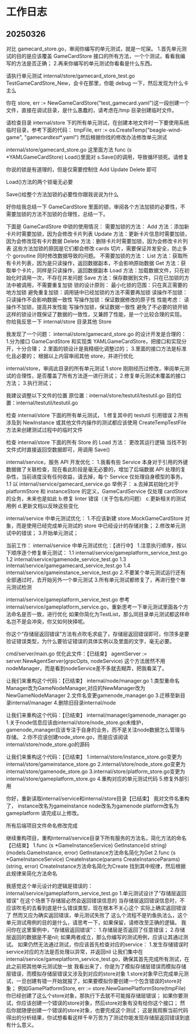 # 工作日志

## 20250326

对比 gamecard_store.go，审阅你编写的单元测试，就是一坨屎。 1.首先单元测试的目的是应该覆盖 GameCardStore 接口的所有方法，一个个测试，看看我编写的方法是否正确； 2.再来你编写的单元测试你看看是什么东西。

请执行单元测试 internal/store/gamecard_store_test.go
TestGameCardStore_New，会卡在那里，你能 debug 一下，然后发现为什么卡主么

你在 store, err := NewGameCardStore("test_gamecard.yaml")这一段创建一个文件，直接在调试目录，是什么愚蠢的，请考虑在/tmp 目录创建临时文件。

请检查目录 internal/store 下的所有单元测试，在创建本地文件时一下要使用系统临时目录，参考下面的代码：
tmpFile, err := os.CreateTemp("beagle-wind-game", "gamecard*test*\*.yaml")
然后根据你找的修改办法修改单元测试

internal/store/gamecard_store.go
这里面方法 func (s \*YAMLGameCardStore) Load()里面对 s.Save()的调用，导致循环锁死。请修复

你说的锁是有道理的，但是仅需要控制住 Add Update Delete 即可

Load()方法的两个锁毫无必要

Save()给整个方法加锁的必要性你跟我说说为什么

好你给我总结一下 GameCardStore 里面的锁，审阅各个方法加锁的必要性，不需要加锁的方法不加锁的合理性，总结一下。

下面是 GameCardStore 中锁的使用情况：
需要加锁的方法：
Add 方法：添加新卡片时需要加锁，因为会修改卡片列表
Update 方法：更新卡片信息时需要加锁，因为会修改现有卡片数据
Delete 方法：删除卡片时需要加锁，因为会修改卡片列表
这些方法加锁的原因是它们都会修改 cards 切片，需要保证并发安全，防止多个 goroutine 同时修改数据导致的问题。
不需要加锁的方法：
List 方法：获取所有卡片列表，因为是只读操作，返回数据副本，不会影响原始数据
Get 方法：获取单个卡片，同样是只读操作，返回数据副本
Load 方法：加载数据文件，只在初始化时调用一次，不存在并发问题
Save 方法：保存数据到文件，只在已加锁的方法中被调用，不需要重复加锁
锁的设计原则：
最小化锁的范围：只在真正需要的地方加锁
避免重复加锁：调用链中已经加锁的方法不需要再加锁
读操作不加锁：只读操作不会影响数据一致性
写操作加锁：保证数据修改的原子性
性能考虑：
读操作不加锁，提高并发性能
写操作加锁，保证数据一致性
避免了不必要的锁开销
这样的锁设计既保证了数据的一致性，又兼顾了性能，是一个比较合理的实现。
你给我反思一下 internal/store 目录其他 Store

我发现了一个问题：
internal/store/gamecard_store.go 的设计开发是合理的： 1.分为接口 GameCardStore 和实现类 YAMLGameCardStore，把接口和实现分开，十分合理； 2.里面的锁设计是我精细化调整过的； 3.里面的接口方法是标准化且必要的；
根据以上内容审阅其他 store，并进行优化

internal/store，审阅此目录的所有单元测试
1.store 刚刚经历过修改，审阅单元测试的合理性，是否覆盖了所有方法逐一进行测试； 2.修复单元测试未覆盖的接口方法； 3.执行测试；

我建议调整以下文件的位置
原位置：internal/store/testutil/testutil.go
目的位置：internal/testutil/testutil.go

检查 internal/store 下面的所有单元测试， 1.修复其中的 testutil 引用错误 2.所有涉及到 NewInstance 或其他文件内操作的测试都应该使用 CreateTempTestFile 方法来创建测试过程中的临时文件

检查 internal/store 下面的所有 Store 的 Load 方法：
更改其运行逻辑
当找不到文件式时直接返回空数据即可，用调用 Save()

internal/service，服务 API 开发优化： 1.我看有些 Service 本身对于引用的外键数据做了关联检查，现在看此阶段是毫无必要的，增加了后端数据 API 处理的复杂性，当前进度没有任何收益，请去掉，每个 Service 仅处理自身模型的事务。
1.1 以 internal/service/gamecard_service.go 举例子：
a.去掉其初始化对于 platformStore 和 instanceStore 的定义，GameCardService 仅处理 cardStore 的业务，未来也是如此
b.修复 linter 错误（关于包名的问题）
c.更新相关的测试用例
d.更新文档以反映这些变化

internal/service 中单元测试优化： 1.不应该新建 store.MockGameCardStore 对象，而是使用已经完成单元测试的 store 中已经设计的存储对象； 2.修改单元测试中的错误； 3.开始单元测试；

当前工作：
internal/service 中单元测试优化：【进行中】
1.注意执行顺序，按以下顺序逐个修复单元测试：
1.1 internal/service/gameplatform_service_test.go
1.2 internal/service/gamenode_service_test.go
1.3 internal/service/gamegamecard_service_test.go
1.4 internal/service/gameinstance_service_test.go
2.不要某个单元测试运行还有全部通过时，去开始另外一个单元测试
3.所有单元测试都修复了，再进行整个单元测试检测

internal/service/gameplatform_service_test.go
参考internal/service/gameplatform_service.go，重新思考一下单元测试里面各个方法命名是否一致，进行优化
如果你简化为TestList，那么同目录单元测试都这样命名岂不是会冲突，你又如何抉择呢。

你这个“存储层返回错误”方法有点吹毛求疵了，存储层返回错误即可，你顶多是要验证错误类型，为什么要验证错误的具体实例以及里面的文字，毫无必要。


cmd/server/main.go 优化此文件：【已结束】
agentServer := server.NewAgentServer(grpcOpts, nodeService)
这个方法居然不用nodeManager，而是看到nodeService差不多就去糊弄，把我看呆了。

让我们来重构这个代码：【已结束】
internal/node/manager.go
1.类型重命名Manager改为GameNodeManager,对应的NewManager改为NewGameNodeManager
2.文件名变更gamenode_manager.go
3.迁移至新目录internal/manager
4.删除旧目录internal/node

让我们来重构这个代码：【已结束】
internal/manager/gamenode_manager.go
1.关于node信息应该由internal/store/node_store.go未维护，gamenode_manager应该专注于自身的业务，而不是关注node数据怎么管理与存储。
2.你不应该创建node_store.go，而是应该阅读internal/store/node_store.go的源码

让我们来重构这个代码：【已结束】
1.internal/store/instance_store.go变更为internal/store/gameinstance_store.go
2.internal/store/node_store.go变更为internal/store/gamenode_store.go
3.internal/store/platform_store.go变更为internal/store/gameplatform_store.go
4.重构对应的单元测试代码
5.修复外部引用

你好，重新读取internal/service和internal/store目录【已结束】
我对文件名重构了，
instance改名为gameinstance
node改名为gamenode
platform改名为gameplatform
请完成以上修改。

所有后端项目文件命名修改完成

继续重构项目，重构internal/service目录下所有服务的方法名，简化方法的命名【已结束】
1.func (s *GameInstanceService) GetInstance(id string) (models.GameInstance, error)
GetInstance方法命名简化为Get
2.func (s *GameInstanceService) CreateInstance(params CreateInstanceParams) (string, error)
CreateInstance方法命名简化为Create
找到其中规律，然后根据此规律来简化方法命名

我感觉这个单元设计的逻辑是错误的：
internal/service/gameplatform_service_test.go
1.单元测试设计了“存储层返回错误”
在这个场景下存储层必然会返回错误信息的
当存储层返回错误信息时，不应该吹毛的去看到底是什么错误类型，现在根本不关心这个
实际上确实返回错误了
然而又应为确实返回错误，单元测试失败了
这么个流程不是钓鱼执法么，这个单元测试用例的目的是什么，请思考一下，如果保留，请修改至正确的逻辑。
我问你在这里案例中，“存储层返回错误”：
1.存储层是否返回了任意错误；
2.存储层返回的数据是不是nil;
如果两者成立，那么你编写的测试用例，应该让其通过测试。
如果仍然无法通过测试，你应该首先检查对应的service：
1.发生存储错误时service对应的方法是否处理以异常，并返回nil
让我们集中在internal/service/gameplatform_service_test.go，确保其首先完成所有测试，在此之前把其他单元测试放一放
我看出来了，你是为了模拟存储层错误而模拟存储层错误，而模拟存储层错误又涉及到对应的store对象
1.store对象早已完成单元测试，一旦创建有错一开始就报了，如果要模拟你要创建一个包含错误的store对象；
例如GamePlatformStore, err := store.NewGamePlatformStore(tmpFile)
你已经创建了这么个store对象，那执行下去就不可能报存储层错误；
如果你要测试，你应该创建一个错误的store对象，然后store对象有没有给你这个接口；
然后你就随便创建一个错误的store对象，也要完成这个测试；
这是我观察当前代码得出的分析结果，你试想看看这样千辛万苦为了测试你能发现存储层返回错误到底有什么意义。